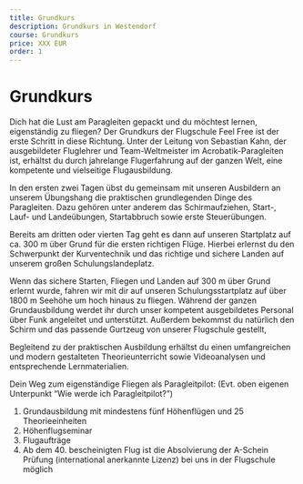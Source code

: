 ```yaml
---
title: Grundkurs
description: Grundkurs in Westendorf
course: Grundkurs
price: XXX EUR
order: 1
---
```


# Grundkurs
Dich hat die Lust am Paragleiten gepackt und du möchtest lernen, eigenständig zu fliegen? Der Grundkurs der Flugschule Feel Free ist der erste Schritt in diese Richtung. Unter der Leitung von Sebastian Kahn, der ausgebildeter Fluglehrer und Team-Weltmeister im Acrobatik-Paragleiten ist, erhältst du durch jahrelange Flugerfahrung auf der ganzen Welt, eine kompetente und vielseitige Flugausbildung. 

In den ersten zwei Tagen übst du gemeinsam mit unseren Ausbildern an unserem Übungshang die praktischen grundlegenden Dinge des Paragleiten. Dazu gehören unter anderem das Schirmaufziehen, Start-, Lauf- und Landeübungen, Startabbruch sowie erste Steuerübungen. 

Bereits am dritten oder vierten Tag geht es dann auf unseren Startplatz auf ca. 300 m über Grund für die ersten richtigen Flüge. Hierbei erlernst du den Schwerpunkt der Kurventechnik und das richtige und sichere Landen auf unserem großen Schulungslandeplatz. 

Wenn das sichere Starten, Fliegen und Landen auf 300 m über Grund erlernt wurde, fahren wir mit dir auf unseren Schulungsstartplatz auf über 1800 m Seehöhe um hoch hinaus zu fliegen. 
Während der ganzen Grundausbildung werdet ihr durch unser kompetent ausgebildetes Personal über Funk angeleitet und unterstützt. Außerdem bekommst du natürlich den Schirm und das passende Gurtzeug von unserer Flugschule gestellt,

Begleitend zu der praktischen Ausbildung erhältst du einen umfangreichen und modern gestalteten Theorieunterricht sowie Videoanalysen und entsprechende Lernmaterialien.

<content-image-gallery path="/media/fortbildung/"></content-impage-gallery>

Dein Weg zum eigenständige Fliegen als Paragleitpilot: (Evt. oben eigenen Unterpunkt “Wie werde ich Paragleitpilot?”)
1. Grundausbildung mit mindestens fünf Höhenflügen und 25 Theorieeinheiten 
2. Höhenflugseminar
3. Flugaufträge
4. Ab dem 40. bescheinigten Flug ist die Absolvierung der A-Schein Prüfung (international anerkannte Lizenz) bei uns in der Flugschule möglich
